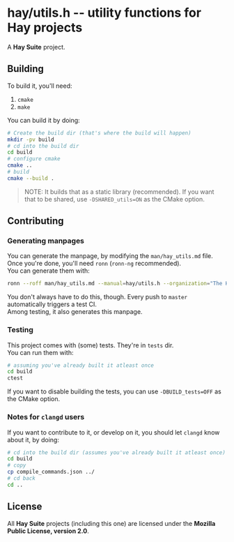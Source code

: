 hay/utils.h -- utility functions for Hay projects
=================================================
A **Hay Suite** project.

## Building
To build it, you'll need:
1. `cmake`
2. `make`

You can build it by doing:
```sh
# Create the build dir (that's where the build will happen)
mkdir -pv build
# cd into the build dir
cd build
# configure cmake
cmake ..
# build
cmake --build .
```
> NOTE: It builds that as a static library (recommended).
  If you want that to be shared, use `-DSHARED_utils=ON` as the CMake option.  

## Contributing
### Generating manpages
You can generate the manpage, by modifying the `man/hay_utils.md` file.  
Once you're done, you'll need `ronn` (`ronn-ng` recommended).  
You can generate them with:
```sh
ronn --roff man/hay_utils.md --manual=hay/utils.h --organization="The Hay Project"
```
You don't always have to do this, though. Every push to `master` automatically triggers a test CI.  
Among testing, it also generates this manpage.

### Testing
This project comes with (some) tests. They're in `tests` dir.  
You can run them with:
```sh
# assuming you've already built it atleast once
cd build
ctest
```
If you want to disable building the tests, you can use `-DBUILD_tests=OFF` as the CMake option.

### Notes for `clangd` users
If you want to contribute to it, or develop on it, you should let `clangd` know about it, by doing:
```sh
# cd into the build dir (assumes you've already built it atleast once)
cd build
# copy
cp compile_commands.json ../
# cd back
cd ..
```

## License
All **Hay Suite** projects (including this one) are licensed under the **Mozilla Public License, version 2.0**.
